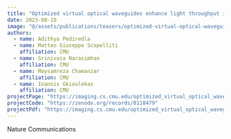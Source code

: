 ```yaml
---
title: "Optimized virtual optical waveguides enhance light throughput in scattering media"
date: 2023-08-10
image: "@/assets/publications/teasers/optimized-virtual-optical-waveguides.png"
authors:
  - name: Adithya Pediredla
  - name: Matteo Giuseppe Scopelliti
    affiliation: CMU
  - name: Srinivasa Narasimhan
    affiliation: CMU
  - name: Maysamreza Chamanzar
    affiliation: CMU
  - name: Ioannis Gkioulekas
    affiliation: CMU
projectPage: "https://imaging.cs.cmu.edu/optimized_virtual_optical_waveguides/"
projectCode: "https://zenodo.org/records/8118479"
projectPdf: "https://imaging.cs.cmu.edu/optimized_virtual_optical_waveguides/index_files/paper.pdf"
---
```


Nature Communications